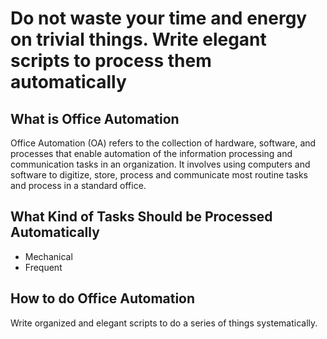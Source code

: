 # Do not waste your time and energy on trivial things. Write elegant scripts to process them automatically

## What is Office Automation

Office Automation (OA) refers to the collection of hardware, software, and
processes that enable automation of the information processing and communication
tasks in an organization. It involves using computers and software to digitize,
store, process and communicate most routine tasks and process in a standard
office.

## What Kind of Tasks Should be Processed Automatically

- Mechanical
- Frequent

## How to do Office Automation

Write organized and elegant scripts to do a series of things systematically.
